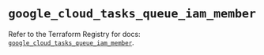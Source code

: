 # `google_cloud_tasks_queue_iam_member`

Refer to the Terraform Registry for docs: [`google_cloud_tasks_queue_iam_member`](https://registry.terraform.io/providers/hashicorp/google-beta/6.17.0/docs/resources/google_cloud_tasks_queue_iam_member).
